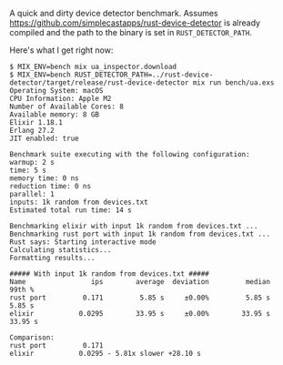 A quick and dirty device detector benchmark. Assumes https://github.com/simplecastapps/rust-device-detector is already compiled and the path to the binary is set in `RUST_DETECTOR_PATH`.

Here's what I get right now:

```console
$ MIX_ENV=bench mix ua_inspector.download 
$ MIX_ENV=bench RUST_DETECTOR_PATH=../rust-device-detector/target/release/rust-device-detector mix run bench/ua.exs
Operating System: macOS
CPU Information: Apple M2
Number of Available Cores: 8
Available memory: 8 GB
Elixir 1.18.1
Erlang 27.2
JIT enabled: true

Benchmark suite executing with the following configuration:
warmup: 2 s
time: 5 s
memory time: 0 ns
reduction time: 0 ns
parallel: 1
inputs: 1k random from devices.txt
Estimated total run time: 14 s

Benchmarking elixir with input 1k random from devices.txt ...
Benchmarking rust port with input 1k random from devices.txt ...
Rust says: Starting interactive mode
Calculating statistics...
Formatting results...

##### With input 1k random from devices.txt #####
Name                ips        average  deviation         median         99th %
rust port         0.171         5.85 s     ±0.00%         5.85 s         5.85 s
elixir           0.0295        33.95 s     ±0.00%        33.95 s        33.95 s

Comparison:
rust port         0.171
elixir           0.0295 - 5.81x slower +28.10 s
```
